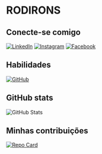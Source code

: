 # RODIRONS

## Conecte-se comigo

[![LinkedIn](https://img.shields.io/badge/LinkedIn-000?style=for-the-badge&logo=linkedin&logoColor=0E76A8)](https://www.linkedin.com/in/rodrigo-rodrigues-728502299/)  [![Instagram](https://img.shields.io/badge/Instagram-000?style=for-the-badge&logo=instagram)](https://www.instagram.com/rodirons/)  [![Facebook](https://img.shields.io/badge/Facebook-000?style=for-the-badge&logo=facebook)](https://www.facebook.com/Rod.Irons/)

## Habilidades

[![GitHub](https://img.shields.io/badge/GitHub-000?style=for-the-badge&logo=github&logoColor=white)](+https://github.com/rodirons)

## GitHub stats

![GitHub Stats](https://github-readme-stats.vercel.app/api?username=rodirons&theme=transparent&bg_color=000&border_color=30A3DC&show_icons=true&icon_color=30A3DC&title_color=E94D5F&text_color=FFF)

## Minhas contribuições 

[![Repo Card](https://github-readme-stats.vercel.app/api/pin/?username=rodirons&repo=dio-lab-open-source&bg_color=000&border_color=30A3DC&show_icons=true&icon_color=30A3DC&title_color=E94D5F&text_color=FFF)](https://github.com/rodirons/dio-lab-open-source)
